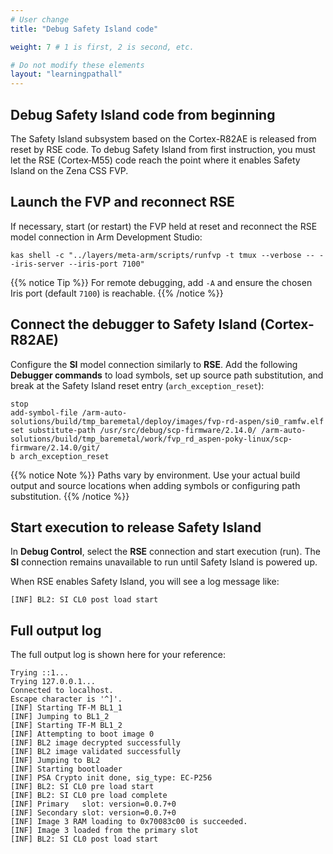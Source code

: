 ```yaml
---
# User change
title: "Debug Safety Island code"

weight: 7 # 1 is first, 2 is second, etc.

# Do not modify these elements
layout: "learningpathall"
---
```

## Debug Safety Island code from beginning

The Safety Island subsystem based on the Cortex-R82AE is released from reset by RSE code. To debug Safety Island from first instruction, you must let the RSE (Cortex‑M55) code reach the point where it enables Safety Island on the Zena CSS FVP.

## Launch the FVP and reconnect RSE

If necessary, start (or restart) the FVP held at reset and reconnect the RSE model connection in Arm Development Studio:

```command
kas shell -c "../layers/meta-arm/scripts/runfvp -t tmux --verbose -- --iris-server --iris-port 7100"
```

{{% notice Tip %}}
For remote debugging, add `-A` and ensure the chosen Iris port (default `7100`) is reachable.
{{% /notice %}}

## Connect the debugger to Safety Island (Cortex-R82AE)

Configure the **SI** model connection similarly to **RSE**. Add the following **Debugger commands** to load symbols, set up source path substitution, and break at the Safety Island reset entry (`arch_exception_reset`):

```text
stop
add-symbol-file /arm-auto-solutions/build/tmp_baremetal/deploy/images/fvp-rd-aspen/si0_ramfw.elf
set substitute-path /usr/src/debug/scp-firmware/2.14.0/ /arm-auto-solutions/build/tmp_baremetal/work/fvp_rd_aspen-poky-linux/scp-firmware/2.14.0/git/
b arch_exception_reset
```

{{% notice Note %}}
Paths vary by environment. Use your actual build output and source locations when adding symbols or configuring path substitution.
{{% /notice %}}

## Start execution to release Safety Island

In **Debug Control**, select the **RSE** connection and start execution (run). The **SI** connection remains unavailable to run until Safety Island is powered up.

When RSE enables Safety Island, you will see a log message like:

```output
[INF] BL2: SI CL0 post load start
```

## Full output log

The full output log is shown here for your reference:

``` output
Trying ::1...
Trying 127.0.0.1...
Connected to localhost.
Escape character is '^]'.
[INF] Starting TF-M BL1_1
[INF] Jumping to BL1_2
[INF] Starting TF-M BL1_2
[INF] Attempting to boot image 0
[INF] BL2 image decrypted successfully
[INF] BL2 image validated successfully
[INF] Jumping to BL2
[INF] Starting bootloader
[INF] PSA Crypto init done, sig_type: EC-P256
[INF] BL2: SI CL0 pre load start
[INF] BL2: SI CL0 pre load complete
[INF] Primary   slot: version=0.0.7+0
[INF] Secondary slot: version=0.0.7+0
[INF] Image 3 RAM loading to 0x70083c00 is succeeded.
[INF] Image 3 loaded from the primary slot
[INF] BL2: SI CL0 post load start
```
